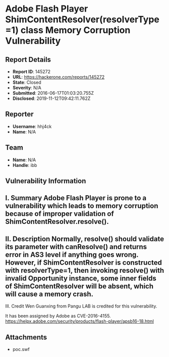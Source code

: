 # Adobe Flash Player ShimContentResolver(resolverType=1) class Memory Corruption Vulnerability

## Report Details
- **Report ID**: 145272
- **URL**: https://hackerone.com/reports/145272
- **State**: Closed
- **Severity**: N/A
- **Submitted**: 2016-06-17T01:03:20.755Z
- **Disclosed**: 2019-11-12T09:42:11.762Z

## Reporter
- **Username**: hhj4ck
- **Name**: N/A

## Team
- **Name**: N/A
- **Handle**: ibb

## Vulnerability Information
I. Summary
Adobe Flash Player is prone to a vulnerability which leads to memory corruption because of improper validation of ShimContentResolver.resolve().
------------------------------------------------------------------
II. Description
Normally, resolve() should validate its parameter with canResolve() and returns error in AS3 level if anything goes wrong.
However, if ShimContentResolver is constructed with resolverType=1, then invoking resolve() with invalid Opportunity instance, some inner fields of ShimContentResolver will be absent, which will cause a memory crash.
------------------------------------------------------------------
III. Credit
Wen Guanxing from Pangu LAB is credited for this vulnerability.

It has been assigned by Adobe as CVE-2016-4155.
https://helpx.adobe.com/security/products/flash-player/apsb16-18.html

## Attachments
- poc.swf
